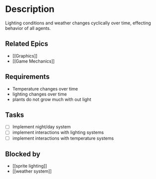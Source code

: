 # Description

Lighting conditions and weather changes cyclically over time, effecting behavior of all agents.

## Related Epics
- [[Graphics]]
- [[Game Mechanics]]
## Requirements

- Temperature changes over time
- lighting changes over time
- plants do not grow much with out light

## Tasks 

- [ ] Implement night/day system
- [ ] implement interactions with lighting systems
- [ ] implement interactions with temperature systems
## Blocked by 

- [[sprite lighting]]
- [[weather system]]


